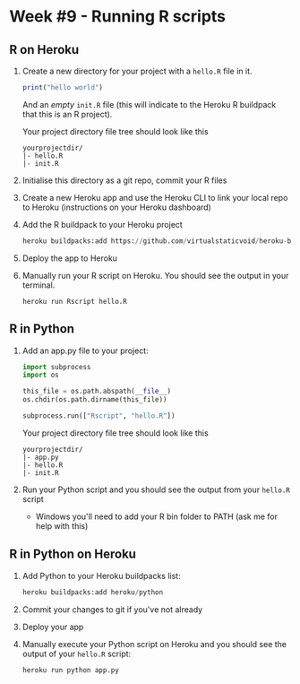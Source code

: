 # Week #9 - Running R scripts

## R on Heroku

1. Create a new directory for your project with a `hello.R` file in it. 

    ```r
    print("hello world")
    ```

    And an *empty* `init.R` file (this will indicate to the Heroku R buildpack that this is an R project). 

    Your project directory file tree should look like this

    ```
    yourprojectdir/
    |- hello.R
    |- init.R
    ```

2. Initialise this directory as a git repo, commit your R files
3. Create a new Heroku app and use the Heroku CLI to link your local repo to Heroku (instructions on your Heroku dashboard)
4. Add the R buildpack to your Heroku project

    ```python
    heroku buildpacks:add https://github.com/virtualstaticvoid/heroku-buildpack-r.git
    ```

5. Deploy the app to Heroku
6. Manually run your R script on Heroku. You should see the output in your terminal.

    ```
    heroku run Rscript hello.R
    ```

## R in Python

1. Add an app.py file to your project:

    ```python
    import subprocess
    import os   

    this_file = os.path.abspath(__file__)
    os.chdir(os.path.dirname(this_file))

    subprocess.run(["Rscript", "hello.R"])
    ```

    Your project directory file tree should look like this

    ```
    yourprojectdir/
    |- app.py
    |- hello.R
    |- init.R
    ```

2. Run your Python script and you should see the output from your `hello.R` script
    - Windows you'll need to add your R bin folder to PATH (ask me for help with this)

## R in Python on Heroku

1. Add Python to your Heroku buildpacks list:

    ```python
    heroku buildpacks:add heroku/python
    ```

2. Commit your changes to git if you've not already
3. Deploy your app
4. Manually execute your Python script on Heroku and you should see the output of your `hello.R` script:

    ```python
    heroku run python app.py
    ```